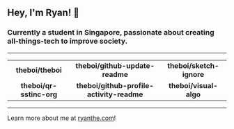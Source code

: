 
## Hey, I'm Ryan! 👋

### Currently a student in Singapore, passionate about creating all-things-tech to improve society.

---

||||
| :-: | :-: | :-: |
|  **theboi/theboi** | **theboi/github-update-readme** | **theboi/sketch-ignore** |
|  **theboi/qr-sstinc-org** | **theboi/github-profile-activity-readme** | **theboi/visual-algo** |


---

[//]: # (BREAK)

Learn more about me at [ryanthe.com](https://www.ryanthe.com)!
